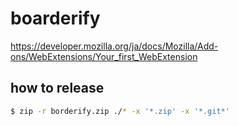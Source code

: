 # boarderify

https://developer.mozilla.org/ja/docs/Mozilla/Add-ons/WebExtensions/Your_first_WebExtension

## how to release

```bash
$ zip -r borderify.zip ./* -x '*.zip' -x '*.git*'
```